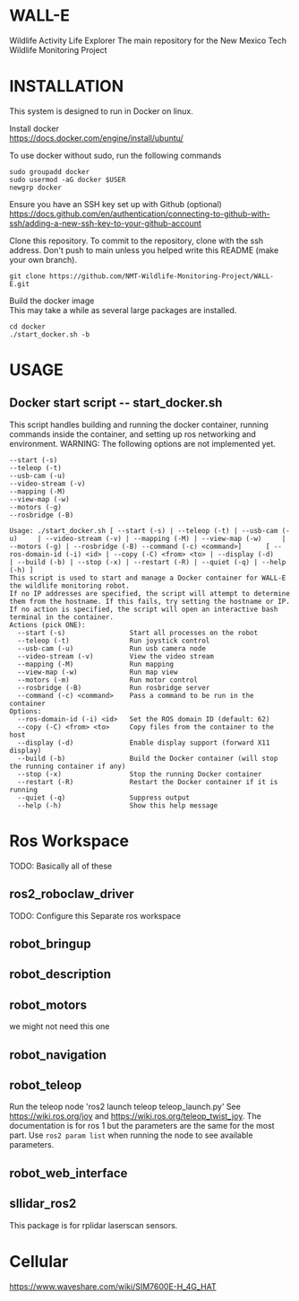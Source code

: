 # WALL-E
Wildlife Activity Life Explorer
The main repository for the New Mexico Tech Wildlife Monitoring Project

# INSTALLATION

This system is designed to run in Docker on linux.  

Install docker  
<https://docs.docker.com/engine/install/ubuntu/>  

To use docker without sudo, run the following commands  
```
sudo groupadd docker
sudo usermod -aG docker $USER
newgrp docker
```

Ensure you have an SSH key set up with Github (optional)
<https://docs.github.com/en/authentication/connecting-to-github-with-ssh/adding-a-new-ssh-key-to-your-github-account>  

Clone this repository. To commit to the repository, clone with the ssh address. Don't push to main unless you helped write this README (make your own branch).
```
git clone https://github.com/NMT-Wildlife-Monitoring-Project/WALL-E.git
```

Build the docker image  
This may take a while as several large packages are installed.  
```
cd docker
./start_docker.sh -b
```  

# USAGE

## Docker start script -- start_docker.sh
This script handles building and running the docker container, running commands inside the container, and setting up ros networking and environment.
WARNING: The following options are not implemented yet.
```
--start (-s)
--teleop (-t)
--usb-cam (-u)
--video-stream (-v)
--mapping (-M)
--view-map (-w)
--motors (-g)
--rosbridge (-B)
```
```
Usage: ./start_docker.sh [ --start (-s) | --teleop (-t) | --usb-cam (-u)     | --video-stream (-v) | --mapping (-M) | --view-map (-w)     | --motors (-g) | --rosbridge (-B) --command (-c) <command>]      [ --ros-domain-id (-i) <id> | --copy (-C) <from> <to> | --display (-d)     | --build (-b) | --stop (-x) | --restart (-R) | --quiet (-q) | --help (-h) ]
This script is used to start and manage a Docker container for WALL-E the wildlife monitoring robot.
If no IP addresses are specified, the script will attempt to determine them from the hostname. If this fails, try setting the hostname or IP.
If no action is specified, the script will open an interactive bash terminal in the container.
Actions (pick ONE):
  --start (-s)                Start all processes on the robot
  --teleop (-t)               Run joystick control
  --usb-cam (-u)              Run usb camera node
  --video-stream (-v)         View the video stream
  --mapping (-M)              Run mapping
  --view-map (-w)             Run map view
  --motors (-m)               Run motor control
  --rosbridge (-B)            Run rosbridge server
  --command (-c) <command>    Pass a command to be run in the container
Options:
  --ros-domain-id (-i) <id>   Set the ROS domain ID (default: 62)
  --copy (-C) <from> <to>     Copy files from the container to the host
  --display (-d)              Enable display support (forward X11 display)
  --build (-b)                Build the Docker container (will stop the running container if any)
  --stop (-x)                 Stop the running Docker container
  --restart (-R)              Restart the Docker container if it is running
  --quiet (-q)                Suppress output
  --help (-h)                 Show this help message
  ```

# Ros Workspace
TODO: Basically all of these

## ros2_roboclaw_driver
TODO: Configure this
Separate ros workspace

## robot_bringup

## robot_description

## robot_motors
we might not need this one

## robot_navigation

## robot_teleop
Run the teleop node
'ros2 launch teleop teleop_launch.py'
See <https://wiki.ros.org/joy> and <https://wiki.ros.org/teleop_twist_joy>. The documentation is for ros 1 but the parameters are the same for the most part. Use
`ros2 param list` when running the node to see available parameters.

## robot_web_interface

## sllidar_ros2
This package is for rplidar laserscan sensors.





# Cellular
<https://www.waveshare.com/wiki/SIM7600E-H_4G_HAT>
